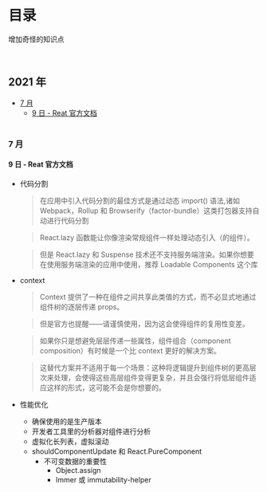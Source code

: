 # 目录

增加奇怪的知识点

<br>

## 2021 年

- [7 月](#7月)<br>
  - [9 日 - Reat 官方文档](#9日)<br>
    <br>

### 7 月

#### 9 日 - Reat 官方文档

- 代码分割

  > 在应用中引入代码分割的最佳方式是通过动态 import() 语法,诸如 Webpack，Rollup 和 Browserify（factor-bundle）这类打包器支持自动进行代码分割

  > React.lazy 函数能让你像渲染常规组件一样处理动态引入（的组件）。

  > 但是 React.lazy 和 Suspense 技术还不支持服务端渲染。如果你想要在使用服务端渲染的应用中使用，推荐 Loadable Components 这个库

- context

  > Context 提供了一种在组件之间共享此类值的方式，而不必显式地通过组件树的逐层传递 props。

  > 但是官方也提醒——请谨慎使用，因为这会使得组件的复用性变差。

  > 如果你只是想避免层层传递一些属性，组件组合（component composition）有时候是一个比 context 更好的解决方案。

  > 这替代方案并不适用于每一个场景：这种将逻辑提升到组件树的更高层次来处理，会使得这些高层组件变得更复杂，并且会强行将低层组件适应这样的形式，这可能不会是你想要的。

- 性能优化
  - 确保使用的是生产版本
  - 开发者工具里的分析器对组件进行分析
  - 虚拟化长列表，虚拟滚动
  - shouldComponentUpdate 和 React.PureComponent
    - 不可变数据的重要性
      - Object.assign
      - Immer 或 immutability-helper
